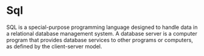 # Sql
SQL is a special-purpose programming language designed to handle data in a relational database management system. A database server is a computer program that provides database services to other programs or computers, as defined by the client-server model.